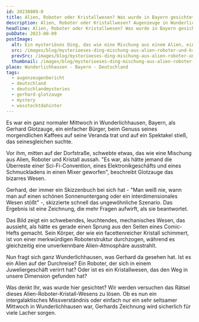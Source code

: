 ```yaml
---
id: 20230809-0
title: Alien, Roboter oder Kristallwesen? Was wurde in Bayern gesichtet?
description: Alien, Roboter oder Kristallwesen? Augenzeuge in Wunderlichhausen sichtet merkwürdiges Wesen?
headline: Alien, Roboter oder Kristallwesen? Was wurde in Bayern gesichtet?
pubDate: 2023-08-09
postImage:
  alt: Ein mysteriöses Ding, das wie eine Mischung aus einem Alien, einem Roboter und einem Kristall aussieht. Schwebend über dem Boden.
  src: /images/blog/mysterioeses-ding-mischung-aus-alien-roboter-und-kristall.webp
  prevSrc: /images/blog/mysterioeses-ding-mischung-aus-alien-roboter-und-kristall-preview.webp
  thumbnail: /images/blog/mysterioeses-ding-mischung-aus-alien-roboter-und-kristall-preview.jpg
place: Wunderlichhausen - Bayern - Deutschland
tags:
  - augenzeugenbericht
  - deutschland
  - deutschlandmysteries
  - gerhard-glotzauge
  - mystery
  - wasstecktdahinter
---
```


Es war ein ganz normaler Mittwoch in Wunderlichhausen, Bayern, als Gerhard Glotzauge, ein einfacher Bürger, beim Genuss seines morgendlichen Kaffees auf seine Veranda trat und auf ein Spektakel stieß, das seinesgleichen suchte.

Vor ihm, mitten auf der Dorfstraße, schwebte etwas, das wie eine Mischung aus Alien, Roboter und Kristall aussah. "Es war, als hätte jemand die Überreste einer Sci-Fi-Convention, eines Elektronikgeschäfts und eines Schmuckladens in einen Mixer geworfen", beschreibt Glotzauge das bizarres Wesen.

Gerhard, der immer ein Skizzenbuch bei sich hat - "Man weiß nie, wann man auf einen schönen Sonnenuntergang oder ein interdimensionales Wesen stößt" -, skizzierte schnell das ungewöhnliche Szenario. Das Ergebnis ist eine Zeichnung, die mehr Fragen aufwirft, als sie beantwortet.

Das Bild zeigt ein schwebendes, leuchtendes, mechanisches Wesen, das aussieht, als hätte es gerade einen Sprung aus den Seiten eines Comic-Hefts gemacht. Sein Körper, der wie ein facettenreicher Kristall schimmert, ist von einer merkwürdigen Roboterstruktur durchzogen, während es gleichzeitig eine unverkennbare Alien-Atmosphäre ausstrahlt.

Nun fragt sich ganz Wunderlichhausen, was Gerhard da gesehen hat. Ist es ein Alien auf der Durchreise? Ein Roboter, der sich in einem Juweliergeschäft verirrt hat? Oder ist es ein Kristallwesen, das den Weg in unsere Dimension gefunden hat?

Was denkt Ihr, was wurde hier gesichtet? Wir werden versuchen das Rätsel dieses Alien-Roboter-Kristall-Wesens zu lösen. Ob es nun ein intergalaktisches Missverständnis oder einfach nur ein sehr seltsamer Mittwoch in Wunderlichhausen war, Gerhards Zeichnung wird sicherlich für viele Lacher sorgen.
